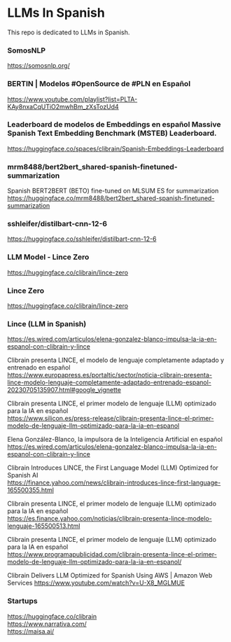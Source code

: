 # LLMs In Spanish

This repo is dedicated to LLMs in Spanish.

### SomosNLP
https://somosnlp.org/

### BERTIN | Modelos #OpenSource de #PLN en Español
https://www.youtube.com/playlist?list=PLTA-KAy8nxaCqUTiO2mwhBm_zXsTozUd4

### Leaderboard de modelos de Embeddings en español Massive Spanish Text Embedding Benchmark (MSTEB) Leaderboard.
https://huggingface.co/spaces/clibrain/Spanish-Embeddings-Leaderboard

### mrm8488/bert2bert_shared-spanish-finetuned-summarization
Spanish BERT2BERT (BETO) fine-tuned on MLSUM ES for summarization
https://huggingface.co/mrm8488/bert2bert_shared-spanish-finetuned-summarization

### sshleifer/distilbart-cnn-12-6
https://huggingface.co/sshleifer/distilbart-cnn-12-6

### LLM Model - Lince Zero
https://huggingface.co/clibrain/lince-zero

### Lince Zero
https://huggingface.co/clibrain/lince-zero



### Lince (LLM in Spanish)
https://es.wired.com/articulos/elena-gonzalez-blanco-impulsa-la-ia-en-espanol-con-clibrain-y-lince

Clibrain presenta LINCE, el modelo de lenguaje completamente adaptado y entrenado en español<BR>
https://www.europapress.es/portaltic/sector/noticia-clibrain-presenta-lince-modelo-lenguaje-completamente-adaptado-entrenado-espanol-20230705135907.html#google_vignette<BR>

Clibrain presenta LINCE, el primer modelo de lenguaje (LLM) optimizado para la IA en español<BR>
https://www.silicon.es/press-release/clibrain-presenta-lince-el-primer-modelo-de-lenguaje-llm-optimizado-para-la-ia-en-espanol<BR>

Elena González-Blanco, la impulsora de la Inteligencia Artificial en español<BR>
https://es.wired.com/articulos/elena-gonzalez-blanco-impulsa-la-ia-en-espanol-con-clibrain-y-lince<BR>

Clibrain Introduces LINCE, the First Language Model (LLM) Optimized for Spanish AI<BR>
https://finance.yahoo.com/news/clibrain-introduces-lince-first-language-165500355.html<BR>

Clibrain presenta LINCE, el primer modelo de lenguaje (LLM) optimizado para la IA en español<BR>
https://es.finance.yahoo.com/noticias/clibrain-presenta-lince-modelo-lenguaje-165500513.html<BR>

Clibrain presenta LINCE, el primer modelo de lenguaje (LLM) optimizado para la IA en español<BR>
https://www.programapublicidad.com/clibrain-presenta-lince-el-primer-modelo-de-lenguaje-llm-optimizado-para-la-ia-en-espanol/<BR>

Clibrain Delivers LLM Optimized for Spanish Using AWS | Amazon Web Services
https://www.youtube.com/watch?v=U-X8_MGLMUE

### Startups
https://huggingface.co/clibrain<BR>
https://www.narrativa.com/<BR>
https://maisa.ai/<BR>











